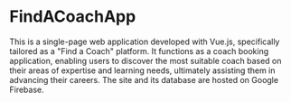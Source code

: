 # FindACoachApp

This is a single-page web application developed with Vue.js, specifically tailored as a "Find a Coach" platform. It functions as a coach booking application, enabling users to discover the most suitable coach based on their areas of expertise and learning needs, ultimately assisting them in advancing their careers. The site and its database are hosted on Google Firebase.
